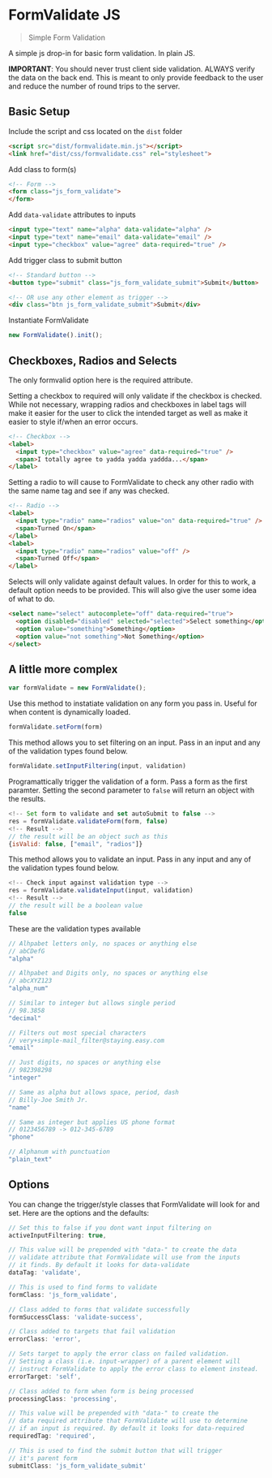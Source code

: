 # FormValidate JS

> Simple Form Validation

A simple js drop-in for basic form validation. In plain JS.

**IMPORTANT**: You should never trust client side validation. ALWAYS verify the data on the back end. This is meant to only provide feedback to the user and reduce the number of round trips to the server.   

## Basic Setup

Include the script and css located on the `dist` folder

```html
<script src="dist/formvalidate.min.js"></script>
<link href="dist/css/formvalidate.css" rel="stylesheet">
```

Add class to form(s)
```html
<!-- Form -->
<form class="js_form_validate">
</form>
```

Add <code>data-validate</code> attributes to inputs
```html
<input type="text" name="alpha" data-validate="alpha" />
<input type="text" name="email" data-validate="email" />
<input type="checkbox" value="agree" data-required="true" />
```

Add trigger class to submit button
```html
<!-- Standard button -->
<button type="submit" class="js_form_validate_submit">Submit</button>

<!-- OR use any other element as trigger -->
<div class="btn js_form_validate_submit">Submit</div>
```

Instantiate FormValidate
```js
new FormValidate().init();
```

## Checkboxes, Radios and Selects
The only formvalid option here is the required attribute.

Setting a checkbox to required will only validate if the checkbox is checked. 
While not necessary, wrapping radios and checkboxes in label tags will make it easier for the user to click the intended target as well as make it easier to style if/when an error occurs.
```html
<!-- Checkbox -->
<label>
  <input type="checkbox" value="agree" data-required="true" />
  <span>I totally agree to yadda yadda yaddda...</span>
</label>
```

Setting a radio to will cause to FormValidate to check any other radio with the same name tag and see if any was checked. 
```html
<!-- Radio -->
<label>
  <input type="radio" name="radios" value="on" data-required="true" />
  <span>Turned On</span>
</label>
<label>
  <input type="radio" name="radios" value="off" />
  <span>Turned Off</span>
</label>
```

Selects will only validate against default values. In order for this to work, a default option needs to be provided. This will also give the user some idea of what to do.
```html
<select name="select" autocomplete="off" data-required="true">
  <option disabled="disabled" selected="selected">Select something</option>
  <option value="something">Something</option>
  <option value="not something">Not Something</option>
</select>
```

## A little more complex
```js
var formValidate = new FormValidate();
```

Use this method to instatiate validation on any form you pass in. Useful for when content is dynamically loaded.
```js
formValidate.setForm(form)
```

This method allows you to set filtering on an input. Pass in an input and any of the validation types found below.
```js
formValidate.setInputFiltering(input, validation)
```

Programattically trigger the validation of a form. Pass a form as the first paramter. Setting the second parameter to <code>false</code> will return an object with the results.
```js
<!-- Set form to validate and set autoSubmit to false -->
res = formValidate.validateForm(form, false)
<!-- Result -->
// the result will be an object such as this
{isValid: false, ["email", "radios"]}
```

This method allows you to validate an input. Pass in any input and any of the validation types found below.
```js
<!-- Check input against validation type -->
res = formValidate.validateInput(input, validation)
<!-- Result -->
// the result will be a boolean value
false
```

These are the validation types available
```js
// Alhpabet letters only, no spaces or anything else
// abCDefG
"alpha"

// Alhpabet and Digits only, no spaces or anything else
// abcXYZ123
"alpha_num"

// Similar to integer but allows single period
// 98.3858
"decimal"

// Filters out most special characters
// very+simple-mail_filter@staying.easy.com
"email"

// Just digits, no spaces or anything else
// 982398298
"integer"

// Same as alpha but allows space, period, dash
// Billy-Joe Smith Jr.
"name"

// Same as integer but applies US phone format
// 0123456789 -> 012-345-6789
"phone"

// Alphanum with punctuation
"plain_text"
```

## Options
You can change the trigger/style classes that FormValidate will look for and set. Here are the options and the defaults:
```js
// Set this to false if you dont want input filtering on
activeInputFiltering: true,

// This value will be prepended with "data-" to create the data
// validate attribute that FormValidate will use from the inputs
// it finds. By default it looks for data-validate
dataTag: 'validate',

// This is used to find forms to validate
formClass: 'js_form_validate',

// Class added to forms that validate successfully
formSuccessClass: 'validate-success',

// Class added to targets that fail validation
errorClass: 'error',

// Sets target to apply the error class on failed validation.
// Setting a class (i.e. input-wrapper) of a parent element will
// instruct FormValidate to apply the error class to element instead.
errorTarget: 'self',

// Class added to form when form is being processed
processingClass: 'processing',

// This value will be prepended with "data-" to create the
// data required attribute that FormValidate will use to determine
// if an input is required. By default it looks for data-required
requiredTag: 'required',

// This is used to find the submit button that will trigger
// it's parent form
submitClass: 'js_form_validate_submit'
```


